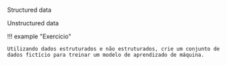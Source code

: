

Structured data

Unstructured data


!!! example "Exercício"

    Utilizando dados estruturados e não estruturados, crie um conjunto de dados fictício para treinar um modelo de aprendizado de máquina.

